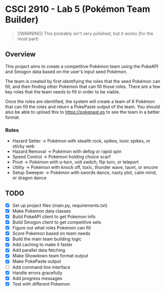 # CSCI 2910 - Lab 5 (Pokémon Team Builder)

> [!WARNING] This probably isn't very polished, but it works (for the most part)

## Overview

This project aims to create a competitive Pokémon team using the PokeAPI and Smogon data based on the user's input seed Pokémon.

The team is created by first identifying the roles that the seed Pokémon can fill, and then finding other Pokémon that can fill those roles. There are a few key roles that the team needs to fill in order to be viable.

Once the roles are identified, the system will create a team of 6 Pokémon that can fill the roles and return a PokePaste output of the team. You should also be able to upload this to https://pokepast.es to see the team in a better format.

### Roles

- Hazard Setter → Pokémon with stealth rock, spikes, toxic spikes, or sticky web
- Hazard Removal → Pokémon with defog or rapid spin
- Speed Control → Pokémon holding choice scarf
- Pivot → Pokémon with u-turn, volt switch, flip turn, or teleport
- Utility → Pokémon with knock off, toxic, thunder wave, taunt, or encore
- Setup Sweeper → Pokémon with swords dance, nasty plot, calm mind, or dragon dance

## TODO

- [x] Set up project files (main.py, requirements.txt)
- [x] Make Pokemon data classes
- [x] Build PokeAPI client to get Pokemon info
- [x] Build Smogon client to get competitive sets
- [x] Figure out what roles Pokemon can fill
- [x] Score Pokemon based on team needs
- [x] Build the main team building logic
- [x] Add caching to make it faster
- [x] Add parallel data fetching
- [x] Make Showdown team format output
- [x] Make PokePaste output
- [ ] Add command line interface
- [x] Handle errors gracefully
- [x] Add progress messages
- [x] Test with different Pokemon
